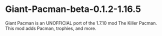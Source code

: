 # Giant-Pacman-beta-0.1.2-1.16.5
 Giant Pacman is an UNOFFICIAL port of the 1.7.10 mod The Killer Pacman. This mod adds Pacman, trophies, and more.
